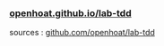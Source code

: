 ### [openhoat.github.io/lab-tdd](https://openhoat.github.io/lab-tdd/)

sources : [github.com/openhoat/lab-tdd](https://github.com/openhoat/lab-tdd)